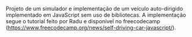 Projeto de um simulador e implementação de um veículo auto-dirigido implementado em JavaScript sem uso de bibliotecas. A implementação segue o tutorial feito por Radu e disponível no freecodecamp (https://www.freecodecamp.org/news/self-driving-car-javascript/). 
